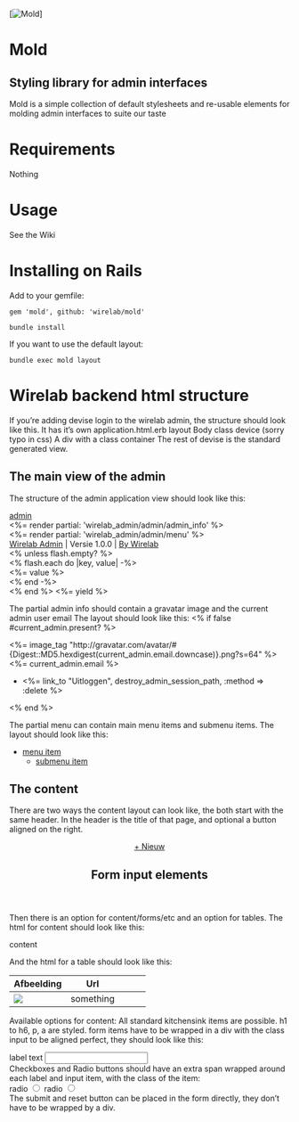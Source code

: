 [![Mold](https://wirelab.s3.amazonaws.com/images/wirelab_logo.png)]

# Mold
## Styling library for admin interfaces
Mold is a simple collection of default stylesheets and re-usable elements for molding
admin interfaces to suite our taste

# Requirements

Nothing

# Usage

See the Wiki

# Installing on Rails

Add to your gemfile:


    gem 'mold', github: 'wirelab/mold'

    bundle install


If you want to use the default layout:

    bundle exec mold layout

# Wirelab backend html structure
If you’re adding devise login to the wirelab admin, the structure should look like this.
It has it’s own application.html.erb layout
Body class device (sorry typo in css)
A div with a class container
The rest of devise is the standard generated view.

## The main view of the admin
The structure of the admin application view should look like this:
<body class="<%= yield (:body_class) %>">
  <div class="main">
    <section class="panel_top">
      <div class="logo_holder">
        <a href="/admin" class="logo">admin</a>
      </div>
      <%= render partial: 'wirelab_admin/admin/admin_info' %>
    </section>
    <section class="panel_left">
      <%= render partial: 'wirelab_admin/admin/menu' %>
    </section>
    <section class="panel_left_footer">
      <a href="http://www.wirelab.nl/" target="_blank">Wirelab Admin</a> | Versie 1.0.0 | <a href="http://www.wirelab.nl/" target="_blank">By Wirelab</a>
    </section>
    <section class="panel_right">
      <% unless flash.empty? %>
        <div id="flash">
          <% flash.each do |key, value| -%>
            <div id="flash_<%= key %>"><%= value %></div>
          <% end -%>
        </div>
      <% end %>
      <%= yield %>
    </section>
  </div>
</body>

The partial admin info should contain a gravatar image and the current admin user email
The layout should look like this:
<% if false #current_admin.present? %>
  <div class="profile_holder">
    <div class="profile_picture">
      <%= image_tag "http://gravatar.com/avatar/#{Digest::MD5.hexdigest(current_admin.email.downcase)}.png?s=64" %>
    </div>
    <div class="profile_name">
      <%= current_admin.email %>
    </div>
    <div class="profile_edit">
      <ul>
        <li><%= link_to "Uitloggen", destroy_admin_session_path, :method => :delete %></li>
      </ul>
    </div>
  </div>
<% end %>

The partial menu can contain main menu items and submenu items.
The layout should look like this:
<nav>
  <ul>
    <li><a href="#">menu item</a>
      <ul>
        <li><a href="#">submenu item</a></li>
      </ul>
    </li>
  </ul>
</nav>

## The content
There are two ways the content layout can look like, the both start with the same header.
In the header is the title of that page, and optional a button aligned on the right.
<header class="head">
  <a href="/" class="button">+ Nieuw</a>
  <h2>Form input elements</h2>
</header>

Then there is an option for content/forms/etc and an option for tables.
The html for content should look like this:
<div class="content">
  content
</div>

And the html for a table should look like this:
<table class="table responsive">
  <thead>
    <tr>
      <th>Afbeelding</th>
      <th>Url</th>
      <th></th>
      <th></th>
      <th></th>
    </tr>
  </thead>
  <tbody>
    <tr>
      <td><img src="http://placehold.it/20x20"></td>
      <td>something</td>
      <td><a href="#"><i class="icon-eye-open"></i></a></td>
      <td><a href="#"><i class="icon-pencil"></i></a></td>
      <td><a href="#"><i class="icon-trash"></i></a></td>
    </tr>
  </tbody>
</table>

Available options for content:
All standard kitchensink items are possible.
h1 to h6, p, a are styled.
form items have to be wrapped in a div with the class input to be aligned perfect, they should look like this:
<div class="input">
  <label>label text</label>
  <input type="text">
</div>
Checkboxes and Radio buttons should have an extra span wrapped around each label and input item, with the class of the item:
<div class="input">
  <span class="checkbox">
    <label>radio</label>
    <input type="radio">
  </span>
  <span class="checkbox">
    <label>radio</label>
    <input type="radio">
  </span>
</div>
The submit and reset button can be placed in the form directly, they don’t have to be wrapped by a div.
